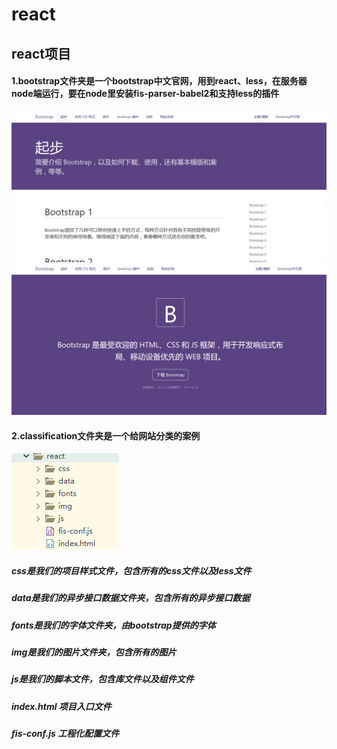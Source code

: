 # react
## react项目
#### 1.bootstrap文件夹是一个bootstrap中文官网，用到react、less，在服务器node端运行，要在node里安装fis-parser-babel2和支持less的插件
 ![image](https://github.com/wumao016/react/raw/master/img/img.png) ![image](https://github.com/wumao016/react/raw/master/img/index.png)
#### 2.classification文件夹是一个给网站分类的案例 
![image](https://github.com/wumao016/react/raw/master/img/menu.png)  
##### css是我们的项目样式文件，包含所有的css文件以及less文件
##### data是我们的异步接口数据文件夹，包含所有的异步接口数据
##### fonts是我们的字体文件夹，由bootstrap提供的字体
##### img是我们的图片文件夹，包含所有的图片
##### js是我们的脚本文件，包含库文件以及组件文件
##### index.html 项目入口文件
##### fis-conf.js  工程化配置文件
